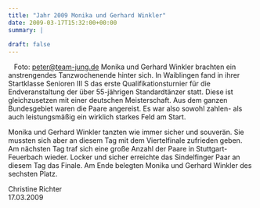 ```yaml
---
title: "Jahr 2009 Monika und Gerhard Winkler"
date: 2009-03-17T15:32:00+00:00
summary: |
    
draft: false
---
```


     Foto: peter@team-jung.de  Monika und Gerhard Winkler brachten ein anstrengendes Tanzwochenende hinter sich. In Waiblingen fand in ihrer Startklasse Senioren III S das erste Qualifikationsturnier für die Endveranstaltung der über 55-jährigen Standardtänzer statt. Diese ist gleichzusetzen mit einer deutschen Meisterschaft. Aus dem ganzen Bundesgebiet waren die Paare angereist. Es war also sowohl zahlen- als auch leistungsmäßig ein wirklich starkes Feld am Start.

Monika und Gerhard Winkler tanzten wie immer sicher und souverän. Sie mussten sich aber an diesem Tag mit dem Viertelfinale zufrieden geben. Am nächsten Tag traf sich eine große Anzahl der Paare in Stuttgart-Feuerbach wieder. Locker und sicher erreichte das Sindelfinger Paar an diesem Tag das Finale. Am Ende belegten Monika und Gerhard Winkler des sechsten Platz.

Christine Richter  
 17.03.2009


